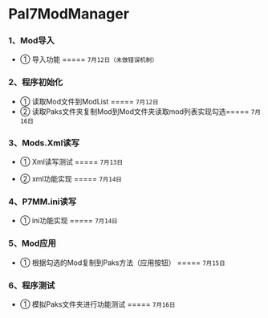 # Pal7ModManager

### 1、Mod导入

- ① 导入功能 ===== `7月12日（未做错误机制）` 

### 2、程序初始化

- ① 读取Mod文件到ModList ===== `7月12日`
- ② 读取Paks文件夹复制Mod到Mod文件夹读取mod列表实现勾选===== `7月16日`

### 3、Mods.Xml读写

- ① Xml读写测试 ===== `7月13日`

- ② xml功能实现 ===== `7月14日`

### 4、P7MM.ini读写

- ① ini功能实现 ===== `7月14日`

### 5、Mod应用
- ① 根据勾选的Mod复制到Paks方法（应用按钮） ===== `7月15日`

### 6、程序测试
- ① 模拟Paks文件夹进行功能测试 ===== `7月16日`